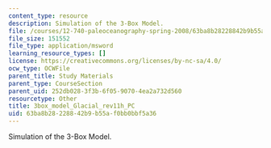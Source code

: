 ```yaml
---
content_type: resource
description: Simulation of the 3-Box Model.
file: /courses/12-740-paleoceanography-spring-2008/63ba8b28228842b9b55af0bb0bbf5a36_3box_model_Glacial_rev11h_PC.xls
file_size: 151552
file_type: application/msword
learning_resource_types: []
license: https://creativecommons.org/licenses/by-nc-sa/4.0/
ocw_type: OCWFile
parent_title: Study Materials
parent_type: CourseSection
parent_uid: 252db028-3f3b-6f05-9070-4ea2a732d560
resourcetype: Other
title: 3box_model_Glacial_rev11h_PC
uid: 63ba8b28-2288-42b9-b55a-f0bb0bbf5a36
---
```

Simulation of the 3-Box Model.